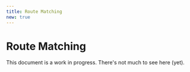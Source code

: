 ```yaml
---
title: Route Matching
new: true
---
```


# Route Matching

<docs-warning>
  This document is a work in progress. There's not much to see here (yet).
</docs-warning>
